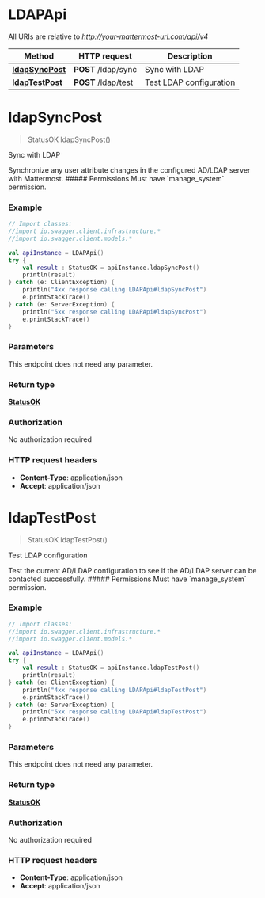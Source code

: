# LDAPApi

All URIs are relative to *http://your-mattermost-url.com/api/v4*

Method | HTTP request | Description
------------- | ------------- | -------------
[**ldapSyncPost**](LDAPApi.md#ldapSyncPost) | **POST** /ldap/sync | Sync with LDAP
[**ldapTestPost**](LDAPApi.md#ldapTestPost) | **POST** /ldap/test | Test LDAP configuration


<a name="ldapSyncPost"></a>
# **ldapSyncPost**
> StatusOK ldapSyncPost()

Sync with LDAP

Synchronize any user attribute changes in the configured AD/LDAP server with Mattermost. ##### Permissions Must have &#x60;manage_system&#x60; permission. 

### Example
```kotlin
// Import classes:
//import io.swagger.client.infrastructure.*
//import io.swagger.client.models.*

val apiInstance = LDAPApi()
try {
    val result : StatusOK = apiInstance.ldapSyncPost()
    println(result)
} catch (e: ClientException) {
    println("4xx response calling LDAPApi#ldapSyncPost")
    e.printStackTrace()
} catch (e: ServerException) {
    println("5xx response calling LDAPApi#ldapSyncPost")
    e.printStackTrace()
}
```

### Parameters
This endpoint does not need any parameter.

### Return type

[**StatusOK**](StatusOK.md)

### Authorization

No authorization required

### HTTP request headers

 - **Content-Type**: application/json
 - **Accept**: application/json

<a name="ldapTestPost"></a>
# **ldapTestPost**
> StatusOK ldapTestPost()

Test LDAP configuration

Test the current AD/LDAP configuration to see if the AD/LDAP server can be contacted successfully. ##### Permissions Must have &#x60;manage_system&#x60; permission. 

### Example
```kotlin
// Import classes:
//import io.swagger.client.infrastructure.*
//import io.swagger.client.models.*

val apiInstance = LDAPApi()
try {
    val result : StatusOK = apiInstance.ldapTestPost()
    println(result)
} catch (e: ClientException) {
    println("4xx response calling LDAPApi#ldapTestPost")
    e.printStackTrace()
} catch (e: ServerException) {
    println("5xx response calling LDAPApi#ldapTestPost")
    e.printStackTrace()
}
```

### Parameters
This endpoint does not need any parameter.

### Return type

[**StatusOK**](StatusOK.md)

### Authorization

No authorization required

### HTTP request headers

 - **Content-Type**: application/json
 - **Accept**: application/json

